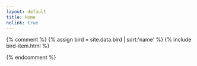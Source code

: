 ```yaml
---
layout: default
title: Home
nolink: true 
---
```

{% comment %} 
{% assign bird = site.data.bird | sort:'name' %}
{% include bird-item.html %}
    
{% endcomment %} 
